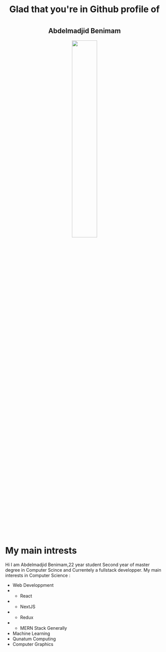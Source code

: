 <h1 align="center">Glad that you're in Github profile of<h1>
  <h2 align="center">Abdelmadjid Benimam</h2> 

  <p align="center" >
    <img align="center" src="https://i.imgur.com/5WA8Hau.png" width="40%" height="40%"/>
  </p>
  

 
# My main intrests
Hi I am Abdelmadjid Benimam,22 year student Second year of master degree in Computer Scince and Currentely a fullstack developper.
My main interests in Computer Science : 
- Web Developpment
- - React
- - NextJS
- - Redux
- - MERN Stack Generally
- Machine Learning
- Qunatum Computing
- Computer Graphics
